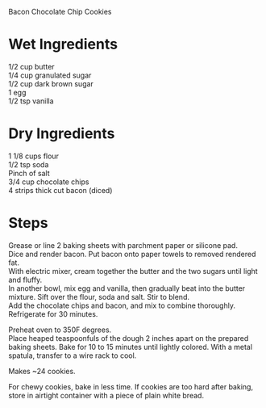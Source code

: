 Bacon Chocolate Chip Cookies

# Wet Ingredients  
1/2 cup butter  
1/4 cup granulated sugar  
1/2 cup dark brown sugar  
1 egg  
1/2 tsp vanilla

# Dry Ingredients  
1 1/8 cups flour  
1/2 tsp soda  
Pinch of salt  
3/4 cup chocolate chips  
4 strips thick cut bacon (diced)  

# Steps  
Grease or line 2 baking sheets with parchment paper or silicone pad.  
Dice and render bacon. Put bacon onto paper towels to removed rendered fat.  
With electric mixer, cream together the butter and the two sugars until light and fluffy.  
In another bowl, mix egg and vanilla, then gradually beat into the butter mixture. Sift over the flour, soda and salt. Stir to blend.  
Add the chocolate chips and bacon, and mix to combine thoroughly.  
Refrigerate for 30 minutes.  

Preheat oven to 350F degrees.  
Place heaped teaspoonfuls of the dough 2 inches apart on the prepared baking sheets. 
Bake for 10 to 15 minutes until lightly colored. With a metal spatula, transfer to a wire rack to cool.  

Makes ~24 cookies.  

For chewy cookies, bake in less time. If cookies are too hard after baking, store in airtight container with a piece of plain white bread.  
